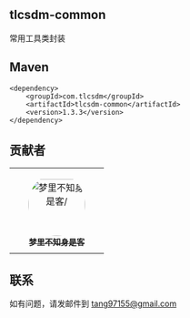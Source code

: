 ## tlcsdm-common
常用工具类封装

## Maven
```
<dependency>
    <groupId>com.tlcsdm</groupId>
    <artifactId>tlcsdm-common</artifactId>
    <version>1.3.3</version>
</dependency>
```

## 贡献者

<table>
<tr>
    <td align="center" style="word-wrap: break-word; width: 150.0; height: 150.0">
        <a href=https://github.com/unknowIfGuestInDream>
            <img src=https://avatars.githubusercontent.com/u/57802425?v=4 width="100;"  style="border-radius:50%;align-items:center;justify-content:center;overflow:hidden;padding-top:10px" alt=梦里不知身是客/>
            <br />
            <sub style="font-size:14px"><b>梦里不知身是客</b></sub>
        </a>
    </td>
</tr>
</table>


## 联系
如有问题，请发邮件到 tang97155@gmail.com
